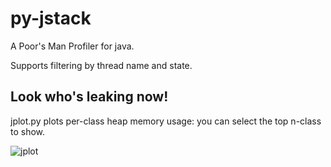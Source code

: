 py-jstack
=========

A Poor's Man Profiler for java. 

Supports filtering by thread name and state.


## Look who's leaking now!
jplot.py plots per-class heap memory usage: you can select the top n-class to show.



![jplot](https://pbs.twimg.com/media/BWxjqGaCAAAknkx.jpg:large)
